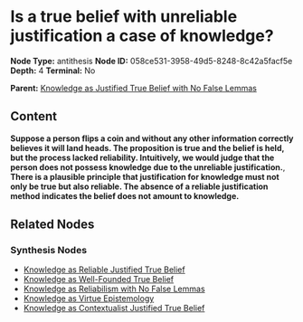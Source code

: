 # Is a true belief with unreliable justification a case of knowledge?

**Node Type:** antithesis
**Node ID:** 058ce531-3958-49d5-8248-8c42a5facf5e
**Depth:** 4
**Terminal:** No

**Parent:** [Knowledge as Justified True Belief with No False Lemmas](knowledge-as-justified-true-belief-with-no-false-lemmas-synthesis-e62bc6e0-4de9-405b-bcce-54dcabd19a36.md)

## Content

**Suppose a person flips a coin and without any other information correctly believes it will land heads. The proposition is true and the belief is held, but the process lacked reliability. Intuitively, we would judge that the person does not possess knowledge due to the unreliable justification.**, **There is a plausible principle that justification for knowledge must not only be true but also reliable. The absence of a reliable justification method indicates the belief does not amount to knowledge.**

## Related Nodes

### Synthesis Nodes

- [Knowledge as Reliable Justified True Belief](knowledge-as-reliable-justified-true-belief-synthesis-37de5b34-0812-4b19-affb-1ac8a09f0204.md)
- [Knowledge as Well-Founded True Belief](knowledge-as-well-founded-true-belief-synthesis-5c81a152-a895-410d-addd-700177870fbe.md)
- [Knowledge as Reliabilism with No False Lemmas](knowledge-as-reliabilism-with-no-false-lemmas-synthesis-34faf73e-74fe-4af1-b59e-223693357787.md)
- [Knowledge as Virtue Epistemology](knowledge-as-virtue-epistemology-synthesis-d1b4a389-deb4-40e4-9935-9c846e911589.md)
- [Knowledge as Contextualist Justified True Belief](knowledge-as-contextualist-justified-true-belief-synthesis-52cdc500-c19e-4b87-af9e-6d2a901796c3.md)
